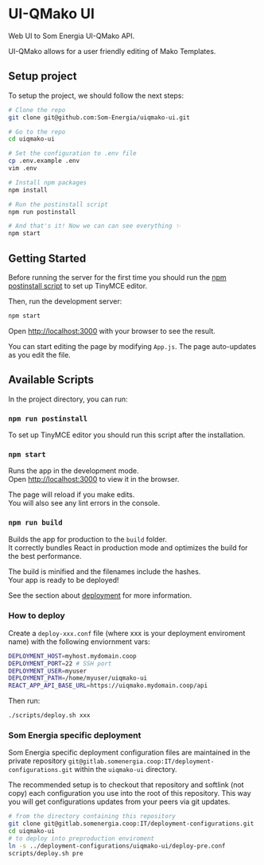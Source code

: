 # UI-QMako UI

Web UI to Som Energia UI-QMako API.

UI-QMako allows for a user friendly editing of Mako Templates.

## Setup project

To setup the project, we should follow the next steps:

```bash
# Clone the repo
git clone git@github.com:Som-Energia/uiqmako-ui.git

# Go to the repo
cd uiqmako-ui

# Set the configuration to .env file
cp .env.example .env
vim .env

# Install npm packages
npm install

# Run the postinstall script
npm run postinstall

# And that's it! Now we can can see everything ✨
npm start
```

## Getting Started

Before running the server for the first time you should run the [npm postinstall script](#npm-postinstall) to set up TinyMCE editor.

Then, run the development server:

```bash
npm start
```

Open [http://localhost:3000](http://localhost:3000) with your browser to see the result.

You can start editing the page by modifying `App.js`. The page auto-updates as you edit the file.

## Available Scripts

In the project directory, you can run:

### `npm run postinstall`

To set up TinyMCE editor you should run this script after the installation.

### `npm start`

Runs the app in the development mode.\
Open [http://localhost:3000](http://localhost:3000) to view it in the browser.

The page will reload if you make edits.\
You will also see any lint errors in the console.

### `npm run build`

Builds the app for production to the `build` folder.\
It correctly bundles React in production mode and optimizes the build for the best performance.

The build is minified and the filenames include the hashes.\
Your app is ready to be deployed!

See the section about [deployment](https://facebook.github.io/create-react-app/docs/deployment) for more information.

### How to deploy

Create a `deploy-xxx.conf` file (where xxx is your deployment enviroment name) with the following enviornment vars:

```bash
DEPLOYMENT_HOST=myhost.mydomain.coop
DEPLOYMENT_PORT=22 # SSH port
DEPLOYMENT_USER=myuser
DEPLOYMENT_PATH=/home/myuser/uiqmako-ui
REACT_APP_API_BASE_URL=https://uiqmako.mydomain.coop/api
```

Then run:

```
./scripts/deploy.sh xxx
```

### Som Energia specific deployment

Som Energia specific deployment configuration files
are maintained in the private repository
`git@gitlab.somenergia.coop:IT/deployment-configurations.git`
within the `uiqmako-ui` directory.

The recommended setup is to checkout that repository
and softlink (not copy) each configuration you use
into the root of this repository.
This way you will get configurations updates from your peers
via git updates.

```bash
# from the directory containing this repository
git clone git@gitlab.somenergia.coop:IT/deployment-configurations.git
cd uiqmako-ui
# to deploy into preproduction enviroment
ln -s ../deployment-configurations/uiqmako-ui/deploy-pre.conf
scripts/deploy.sh pre
```


